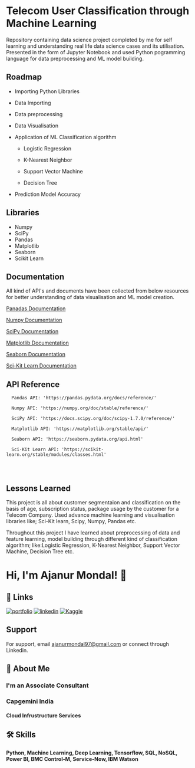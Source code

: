 # Telecom User Classification through Machine Learning

Repository containing data science project completed by me for self learning and understanding real life data science cases and its utilisation. Presented in the form of Jupyter Notebook and used Python pogramming language for data preprocessing and ML model building.
## Roadmap

- Importing Python Libraries

- Data Importing
- Data preprocessing
- Data Visualisation
- Application of ML Classification algorithm
   
   - Logistic Regression
   
   - K-Nearest Neighbor

   - Support Vector Machine

   - Decision Tree
- Prediction Model Accuracy




## Libraries

- Numpy
- SciPy
- Pandas
- Matplotlib
- Seaborn
- Scikit Learn



## Documentation

All kind of API's and documents have been collected from below resources
for better understanding of data visualisation and ML model creation.


[Panadas Documentation](https://pandas.pydata.org/docs/reference/)

[Numpy Documentation](https://numpy.org/doc/stable/reference/)

[SciPy Documentation](https://docs.scipy.org/doc/scipy-1.7.0/reference/)

[Matplotlib Documentation](https://matplotlib.org/stable/api/)

[Seaborn Documentation](https://seaborn.pydata.org/api.html)

[Sci-Kit Learn Documentation](https://scikit-learn.org/stable/modules/classes.html)




## API Reference



```http
  Pandas API: 'https://pandas.pydata.org/docs/reference/'
  
  Numpy API: 'https://numpy.org/doc/stable/reference/'
  
  SciPy API: 'https://docs.scipy.org/doc/scipy-1.7.0/reference/'

  Matplotlib API: 'https://matplotlib.org/stable/api/'

  Seaborn API: 'https://seaborn.pydata.org/api.html'

  Sci-Kit Learn API: 'https://scikit-learn.org/stable/modules/classes.html'




```


## Lessons Learned

This project is all about customer segmentaion and classification on the basis of age, subscription status, package usage by the customer for a Telecom Company. Used advance machine learning and visualisation libraries like; Sci-Kit learn, Scipy, Numpy, Pandas etc.

Throughout this project I have learned about preprocessing of data and feature learning, model building through different kind of classification algorithm; like:Logistic Regression, K-Nearest Neighbor, Support Vector Machine, Decision Tree etc.

# Hi, I'm Ajanur Mondal! 👋


## 🔗 Links
[![portfolio](https://img.shields.io/badge/Github-000?style=for-the-badge&logo=Github&logoColor=white)](https://github.com/ajanurmondal)
[![linkedin](https://img.shields.io/badge/linkedin-0A66C2?style=for-the-badge&logo=linkedin&logoColor=white)](https://www.linkedin.com/in/ajanur-mondal)
[![Kaggle](https://img.shields.io/badge/kaggle-1DA1F2?style=for-the-badge&logo=kaggle&logoColor=white)](https://www.kaggle.com/ajanurmondal)


## Support

For support, email ajanurmondal97@gmail.com or connect through Linkedin.


## 🚀 About Me
### I'm an Associate Consultant

### Capgemini India

#### Cloud Infrustructure Services


## 🛠 Skills

#### Python, Machine Learning, Deep Learning, Tensorflow, SQL, NoSQL, Power BI, BMC Control-M, Service-Now, IBM Watson
